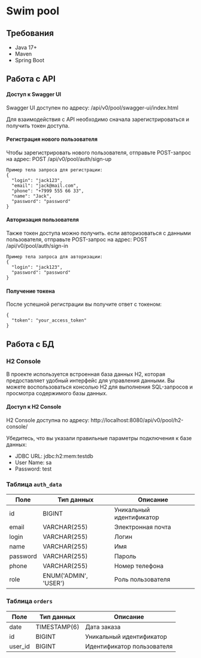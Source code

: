 # Swim pool


## Требования

- Java 17+
- Maven
- Spring Boot


## Работа с API

#### Доступ к Swagger UI

Swagger UI доступен по адресу:
/api/v0/pool/swagger-ui/index.html

Для взаимодействия с API необходимо сначала зарегистрироваться и получить токен доступа.

#### Регистрация нового пользователя

Чтобы зарегистрировать нового пользователя, отправьте POST-запрос на адрес:
POST /api/v0/pool/auth/sign-up

```
Пример тела запроса для регистрации:
{
  "login": "jack123",
  "email": "jack@mail.com",
  "phone": "+7999 555 66 33",
  "name": "Jack",
  "password": "password"
}

```

#### Авторизация пользователя

Также токен доступа можно получить. если авторизоваться с данными пользователя, отправьте POST-запрос на адрес:
POST /api/v0/pool/auth/sign-in

```
Пример тела запроса для авторизации:
{
  "login": "jack123",
  "password": "password"
}
```

#### Получение токена

После успешной регистрации вы получите ответ с токеном:
```
{
  "token": "your_access_token"
}
```


## Работа с БД

### H2 Console

В проекте используется встроенная база данных H2, которая предоставляет удобный интерфейс для управления данными. Вы можете воспользоваться консолью H2 для выполнения SQL-запросов и просмотра содержимого базы данных.

#### Доступ к H2 Console

H2 Console доступна по адресу:
http://localhost:8080/api/v0/pool/h2-console/

Убедитесь, что вы указали правильные параметры подключения к базе данных:
- JDBC URL: jdbc:h2:mem:testdb
- User Name: sa
- Password: test

### Таблица `auth_data`
| Поле          | Тип данных   | Описание                           |
|---------------|--------------|------------------------------------|
| id            | BIGINT       | Уникальный идентификатор           |
| email         | VARCHAR(255) | Электронная почта                 |
| login         | VARCHAR(255) | Логин                              |
| name          | VARCHAR(255) | Имя                                |
| password      | VARCHAR(255) | Пароль                             |
| phone         | VARCHAR(255) | Номер телефона                     |
| role          | ENUM('ADMIN', 'USER') | Роль пользователя     |

### Таблица `orders`
| Поле          | Тип данных             | Описание                  |
|---------------|-------------------------|---------------------------|
| date          | TIMESTAMP(6)            | Дата заказа               |
| id            | BIGINT                  | Уникальный идентификатор  |
| user_id       | BIGINT                  | Идентификатор пользователя|

